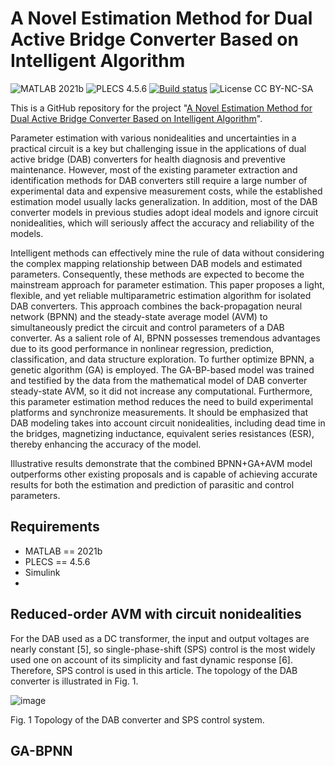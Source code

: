 # A Novel Estimation Method for Dual Active Bridge Converter Based on Intelligent Algorithm
![MATLAB 2021b](https://img.shields.io/badge/MATLAB-2021b-blue.svg?style=plastic)
![PLECS 4.5.6](https://img.shields.io/badge/PLECS-4.5.6-green.svg?style=plastic)
[![Build status](https://ci.appveyor.com/api/projects/status/8msiklxfbhlnsmxp/branch/master?svg=true)](https://ci.appveyor.com/project/TadasBaltrusaitis/openface/branch/master)
![License CC BY-NC-SA](https://img.shields.io/badge/license-CC_BY--NC--SA--green.svg?style=plastic)

This is a GitHub repository for the project "[A Novel Estimation Method for Dual Active Bridge Converter Based on Intelligent Algorithm](https://)".

Parameter estimation with various nonidealities and uncertainties in a practical circuit is a key but challenging issue in the applications of dual active bridge (DAB) converters for health diagnosis and preventive maintenance. However, most of the existing parameter extraction and identification methods for DAB converters still require a large number of experimental data and expensive measurement costs, while the established estimation model usually lacks generalization. In addition, most of the DAB converter models in previous studies adopt ideal models and ignore circuit nonidealities, which will seriously affect the accuracy and reliability of the models.

Intelligent methods can effectively mine the rule of data without considering the complex mapping relationship between DAB models and estimated parameters. Consequently, these methods are expected to become the mainstream approach for parameter estimation. This paper proposes a light, flexible, and yet reliable multiparametric estimation algorithm for isolated DAB converters. This approach combines the back-propagation neural network (BPNN)  and the steady-state average model (AVM) to simultaneously predict the circuit and control parameters of a DAB converter. As a salient role of AI, BPNN possesses tremendous advantages due to its good performance in nonlinear regression, prediction, classification, and data structure exploration. To further optimize BPNN, a genetic algorithm (GA) is employed. The GA-BP-based model was trained and testified by the data from the mathematical model of DAB converter steady-state AVM, so it did not increase any computational. Furthermore, this parameter estimation method reduces the need to build experimental platforms and synchronize measurements. It should be emphasized that DAB modeling takes into account circuit nonidealities, including dead time in the bridges, magnetizing inductance, equivalent series resistances (ESR),  thereby enhancing the accuracy of the model. 

Illustrative results demonstrate that the combined BPNN+GA+AVM model outperforms other existing proposals and is capable of achieving accurate results for both the estimation and prediction of parasitic and control parameters.

## Requirements
- MATLAB == 2021b
- PLECS == 4.5.6
- Simulink
- 
## Reduced-order AVM with circuit nonidealities
For the DAB used as a DC transformer, the input and output voltages are nearly constant [5], so single-phase-shift (SPS) control is the most widely used one on account of its simplicity and fast dynamic response [6]. Therefore, SPS control is used in this article. The topology of the DAB converter is illustrated in Fig. 1.

![image](https://github.com/SQY2021/Estimation/assets/81226844/6570a070-9dac-4247-bfd7-11d027753922)

Fig. 1 Topology of the DAB converter and SPS control system.

## GA-BPNN



